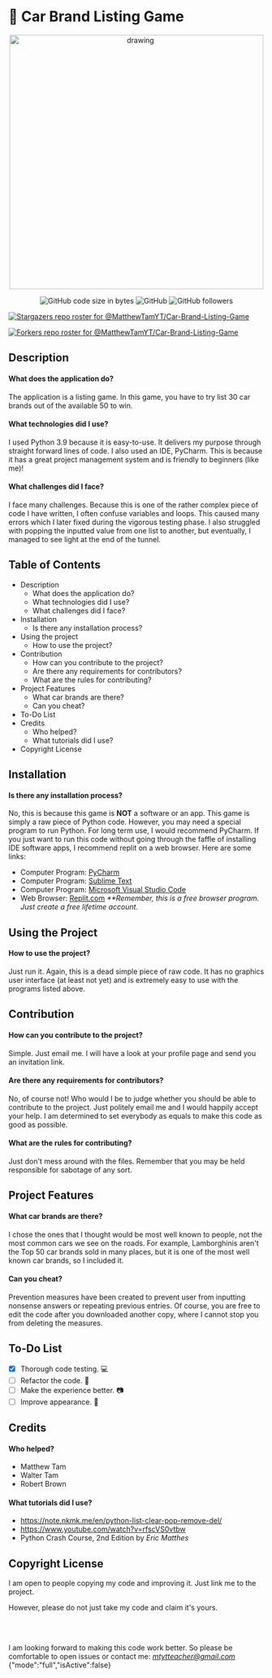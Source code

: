 # 🚗 Car Brand Listing Game
<p align="center"><img src="https://user-images.githubusercontent.com/87230771/126321360-f4c4c3f9-1751-4957-9f62-992f4c4da31b.png" alt="drawing" width="500" class="center"/>
<p align="center"><img alt="GitHub code size in bytes" src="https://img.shields.io/github/languages/code-size/MatthewTamYT/Car-Brand-Listing-Game?logo=GitHub"> 
<img alt="GitHub" src="https://img.shields.io/github/license/MatthewTamYT/Car-Brand-Listing-Game?logo=GitHub">
<img alt="GitHub followers" src="https://img.shields.io/github/followers/MatthewTamYT?color=%23000000&label=Follow%20Me%21&logoColor=%23000000&style=social">
  
[![Stargazers repo roster for @MatthewTamYT/Car-Brand-Listing-Game](https://reporoster.com/stars/MatthewTamYT/Car-Brand-Listing-Game)](https://github.com/MatthewTamYT/Car-Brand-Listing-Game/stargazers)

[![Forkers repo roster for @MatthewTamYT/Car-Brand-Listing-Game](https://reporoster.com/forks/MatthewTamYT/Car-Brand-Listing-Game)](https://github.com/MatthewTamYT/Car-Brand-Listing-Game/network/members)

## **Description**
#### What does the application do?
The application is a listing game. In this game, you have to try list 30 car brands out of the available 50 to win.
#### What technologies did I use?
I used Python 3.9 because it is easy-to-use. It delivers my purpose through straight forward lines of code. I also used an IDE, PyCharm. This is because it has a great project management system and is friendly to beginners (like me)!
#### What challenges did I face?
I face many challenges. Because this is one of the rather complex piece of code I have written, I often confuse variables and loops. This caused many errors which I later fixed during the vigorous testing phase. I also struggled with popping the inputted value from one list to another, but eventually, I managed to see light at the end of the tunnel.

## **Table of Contents**
- Description
  - What does the application do?
  - What technologies did I use?
  - What challenges did I face?
- Installation
  - Is there any installation process?
- Using the project
  - How to use the project?
- Contribution
  - How can you contribute to the project?
  - Are there any requirements for contributors?
  - What are the rules for contributing?
- Project Features
  - What car brands are there?
  - Can you cheat?
- To-Do List
- Credits
  - Who helped?
  - What tutorials did I use?
- Copyright License

## **Installation**
#### Is there any installation process?
No, this is because this game is **NOT** a software or an app. This game is simply a raw piece of Python code. However, you may need a special program to run Python. For long term use, I would recommend PyCharm. If you just want to run this code without going through the faffle of installing IDE software apps, I recommend replit on a web browser. Here are some links:
- Computer Program: [PyCharm](https://www.jetbrains.com/pycharm/download/)
- Computer Program: [Sublime Text](https://www.sublimetext.com/download)
- Computer Program: [Microsoft Visual Studio Code](https://code.visualstudio.com/)
- Web Browser: [Replit.com](https://replit.com/~) _**Remember, this is a free browser program. Just create a free lifetime account._

## **Using the Project**
#### How to use the project?
Just run it. Again, this is a dead simple piece of raw code. It has no graphics user interface (at least not yet) and is extremely easy to use with the programs listed above.

## **Contribution**
#### How can you contribute to the project?
Simple. Just email me. I will have a look at your profile page and send you an invitation link. 
#### Are there any requirements for contributors?
No, of course not! Who would I be to judge whether you should be able to contribute to the project. Just politely email me and I would happily accept your help. I am determined to set everybody as equals to make this code as good as possible.
#### What are the rules for contributing?
Just don't mess around with the files. Remember that you may be held responsible for sabotage of any sort.

## **Project Features**
#### What car brands are there?
I chose the ones that I thought would be most well known to people, not the most common cars we see on the roads. For example, Lamborghinis aren't the Top 50 car brands sold in many places, but it is one of the most well known car brands, so I included it.
#### Can you cheat?
Prevention measures have been created to prevent user from inputting nonsense answers or repeating previous entries. Of course, you are free to edit the code after you downloaded another copy, where I cannot stop you from deleting the measures.

## **To-Do List**
- [x] Thorough code testing. 💻
- [ ] Refactor the code. 💾
- [ ] Make the experience better. 📷
- [ ] Improve appearance. 🌻

## **Credits**
#### Who helped?
- Matthew Tam
- Walter Tam
- Robert Brown
#### What tutorials did I use?
- https://note.nkmk.me/en/python-list-clear-pop-remove-del/
- https://www.youtube.com/watch?v=rfscVS0vtbw
- Python Crash Course, 2nd Edition by *Eric Matthes*

## **Copyright License**
I am open to people copying my code and improving it. Just link me to the project. 

However, please do not just take my code and claim it's yours. 

<br><br/>

I am looking forward to making this code work better. So please be comfortable to open issues or contact me: *mtytteacher@gmail.com*
{"mode":"full","isActive":false}
